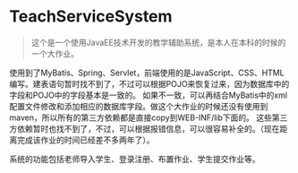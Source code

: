 # TeachServiceSystem

> 这个是一个使用JavaEE技术开发的教学辅助系统，是本人在本科的时候的一个大作业。

使用到了MyBatis、Spring、Servlet，前端使用的是JavaScript、CSS、HTML编写。建表语句暂时找不到了，不过可以根据POJO来恢复过来，因为数据库中的字段和POJO中的字段基本是一致的。
如果不一致，可以再结合MyBatis中的xml配置文件修改和添加相应的数据库字段。做这个大作业的时候还没有使用到maven，所以所有的第三方依赖都是直接copy到WEB-INF/lib下面的。
这些第三方依赖暂时也找不到了，不过，可以根据报错信息，可以很容易补全的。（现在距离完成该作业的时间已经差不多两年了）。

系统的功能包括老师导入学生、登录注册、布置作业、学生提交作业等。
